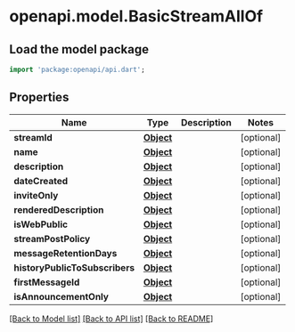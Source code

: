 # openapi.model.BasicStreamAllOf

## Load the model package
```dart
import 'package:openapi/api.dart';
```

## Properties
Name | Type | Description | Notes
------------ | ------------- | ------------- | -------------
**streamId** | [**Object**](.md) |  | [optional] 
**name** | [**Object**](.md) |  | [optional] 
**description** | [**Object**](.md) |  | [optional] 
**dateCreated** | [**Object**](.md) |  | [optional] 
**inviteOnly** | [**Object**](.md) |  | [optional] 
**renderedDescription** | [**Object**](.md) |  | [optional] 
**isWebPublic** | [**Object**](.md) |  | [optional] 
**streamPostPolicy** | [**Object**](.md) |  | [optional] 
**messageRetentionDays** | [**Object**](.md) |  | [optional] 
**historyPublicToSubscribers** | [**Object**](.md) |  | [optional] 
**firstMessageId** | [**Object**](.md) |  | [optional] 
**isAnnouncementOnly** | [**Object**](.md) |  | [optional] 

[[Back to Model list]](../README.md#documentation-for-models) [[Back to API list]](../README.md#documentation-for-api-endpoints) [[Back to README]](../README.md)


